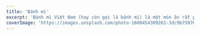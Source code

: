 ```yaml
---
title: 'Bánh mì'
excerpt: 'Bánh mì Việt Nam (hay còn gọi là bánh mì) là một món ăn rất phổ biến của Việt Nam, bao gồm vỏ là một ổ bánh mì nướng có da giòn, ruột mềm; bên trong là phần nhân.'
coverImage: 'https://images.unsplash.com/photo-1600454309261-3dc9b7597637?ixid=MnwxMjA3fDB8MHxwaG90by1wYWdlfHx8fGVufDB8fHx8&ixlib=rb-1.2.1&auto=format&fit=crop&w=562&q=80'
---
```


